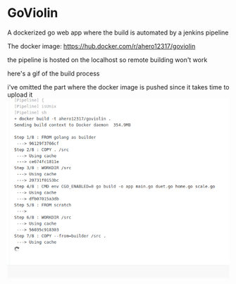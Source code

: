 # GoViolin
A dockerized go web app where the build is automated by a jenkins pipeline

The docker image: https://hub.docker.com/r/ahero12317/goviolin

the pipeline is hosted on the localhost so remote building won't work

here's a gif of the build process

i've omitted the part where the docker image is pushed since it takes time to upload it
![Alt Text](https://github.com/ahero12317/GoViolin/blob/master/Peek%202021-05-26%2000-20.gif)
